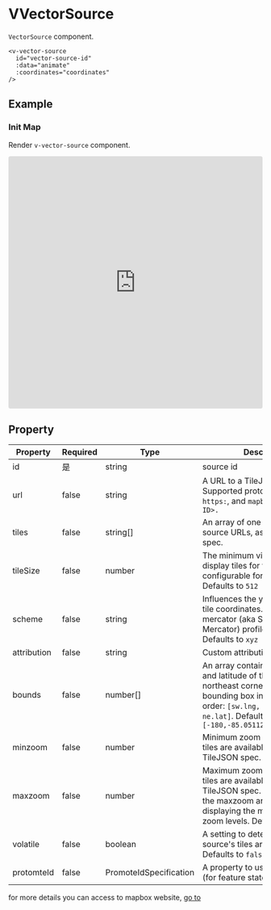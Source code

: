 # VVectorSource

`VectorSource` component.

```
<v-vector-source
  id="vector-source-id"
  :data="animate"
  :coordinates="coordinates"
/>
```

## Example

### Init Map

Render `v-vector-source` component.

<iframe src="https://codesandbox.io/embed/vfilllayer-wiv9l7?fontsize=14&hidenavigation=1&module=%2Fsrc%2FApp.vue&theme=dark"
     style="width:100%; height:500px; border:0; border-radius: 4px; overflow:hidden;"
     title="vfilllayer"
     allow="accelerometer; ambient-light-sensor; camera; encrypted-media; vectorlocation; gyroscope; hid; microphone; midi; payment; usb; vr; xr-spatial-tracking"
     sandbox="allow-forms allow-modals allow-popups allow-presentation allow-same-origin allow-scripts"
   ></iframe>

## Property

| Property    | Required | Type                   | Description                                                                                                                                                                                                                  |
| ----------- | -------- | ---------------------- | ---------------------------------------------------------------------------------------------------------------------------------------------------------------------------------------------------------------------------- |
| id          | 是       | string                 | source id                                                                                                                                                                                                                    |
| url         | false    | string                 | A URL to a TileJSON resource. Supported protocols are `http:`, `https:`, and `mapbox://<Tileset ID>. `                                                                                                                       |
| tiles       | false    | string[]               | An array of one or more tile source URLs, as in the TileJSON spec.                                                                                                                                                           |
| tileSize    | false    | number                 | The minimum visual size to display tiles for this layer. Only configurable for raster layers. Defaults to `512`                                                                                                              |
| scheme      | false    | string                 | Influences the y direction of the tile coordinates. The global-mercator (aka Spherical Mercator) profile is assumed. Defaults to `xyz`                                                                                       |
| attribution | false    | string                 | Custom attribution.                                                                                                                                                                                                          |
| bounds      | false    | number[]               | An array containing the longitude and latitude of the southwest and northeast corners of the source's bounding box in the following order: `[sw.lng, sw.lat, ne.lng, ne.lat]`. Defaults to `[-180,-85.051129,180,85.051129]` |
| minzoom     | false    | number                 | Minimum zoom level for which tiles are available, as in the TileJSON spec. Defaults to `0`                                                                                                                                   |
| maxzoom     | false    | number                 | Maximum zoom level for which tiles are available, as in the TileJSON spec. Data from tiles at the maxzoom are used when displaying the map at higher zoom levels. Defaults to `22`                                           |
| volatile    | false    | boolean                | A setting to determine whether a source's tiles are cached locally. Defaults to `false`                                                                                                                                      |
| protomteId  | false    | PromoteIdSpecification | A property to use as a feature id (for feature state).                                                                                                                                                                       |

for more details you can access to mapbox website, [go to](https://docs.mapbox.com/mapbox-gl-js/style-spec/sources/#vector)

